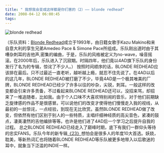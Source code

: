 ```yaml
---
title: " 我想我会变成这样都是你们害的（2）—— blonde redhead"
date: 2008-04-12 06:00:45
tags:
---
```


![blonde redhead](../../../images/2008/04/blonderedhead.jpg) 

（乐队资料：[Blonde Redhead](http://www.blonde-redhead.com/)成立于1993年，由日籍女歌手Kazu Makino和来自意大利的孪生兄弟Amedeo Pace & Simone Pace所组成。乐队刚出道时由于其嘈杂刺耳的吉他声,密集的编曲，于是，乐队的风格被定义为no-wave，噪音摇滚。在2000年后，乐队进入了沉寂期。时隔四年，他们竟以4AD旗下乐队的身份发行了名为<Misery Is Butterfly>的专辑，惊诧了不少人。） 按照时间顺序的话，BLONDE REDHEAD应该排在最后。只不过最近一直老听，越听越上瘾，就忍不住先说了。在4AD以后的这几年，BLONDE REDHEAD被打磨了不少，毕竟4AD是一个极其唯美的厂牌，BLONDE REDHEAD已经少了许多以往的吵杂，尖锐，刺耳。一般这样的改变都会引来许多责备，不过看起来BLONDE REDHEAD还可以，没招来骂，却招来了一堆追随者，比如我。由于个人口味不大喜欢特别闹的音乐，对于他们前期缺乏旋律感的作品不是很感冒。可以说他们的改变才使得他们慢慢走入我的视线，从最初的一丝惊诧，一点经验，到现在无比欣赏。虽然BLONDE REDHEAD做了改变，但依然有他们区别于别人的一些特质，主唱纤细神经质的高尖音色，紧凑的鼓点，凄美凄然的吉他编排等等。也许是他们进了4AD后一个学习之后提升自我的过程。 总之BLONDE REDHEAD已经走入了巅峰时期，底下有我们一群仰头等待的忠实FANS。乐队今年的新专辑[《23》](http://www.douban.com/subject/1995118/)想怕会是很多人的年度10大首选。妖娆，耽美，等新热词汇也将随着BLONDE REDHEAD等乐队被更多地带入以后歌迷的耳中，就象当下泛滥的INDIE一样。